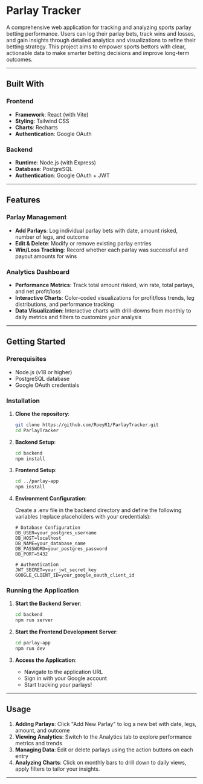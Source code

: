 # Parlay Tracker

A comprehensive web application for tracking and analyzing sports parlay betting performance. Users can log their parlay bets, track wins and losses, and gain insights through detailed analytics and visualizations to refine their betting strategy. This project aims to empower sports bettors with clear, actionable data to make smarter betting decisions and improve long-term outcomes.

---

## Built With

### Frontend
- **Framework**: React (with Vite)
- **Styling**: Tailwind CSS
- **Charts**: Recharts
- **Authentication**: Google OAuth

### Backend
- **Runtime**: Node.js (with Express)
- **Database**: PostgreSQL
- **Authentication**: Google OAuth + JWT

---

## Features

### **Parlay Management**
- **Add Parlays**: Log individual parlay bets with date, amount risked, number of legs, and outcome
- **Edit & Delete**: Modify or remove existing parlay entries
- **Win/Loss Tracking**: Record whether each parlay was successful and payout amounts for wins

### **Analytics Dashboard**
- **Performance Metrics**: Track total amount risked, win rate, total parlays, and net profit/loss
- **Interactive Charts**: Color-coded visualizations for profit/loss trends, leg distributions, and performance tracking
- **Data Visualization**: Interactive charts with drill-downs from monthly to daily metrics and filters to customize your analysis


---

## Getting Started

### Prerequisites
- Node.js (v18 or higher)
- PostgreSQL database
- Google OAuth credentials

### Installation

1. **Clone the repository**:
   ```bash
   git clone https://github.com/RoeyR1/ParlayTracker.git
   cd ParlayTracker
   ```

2. **Backend Setup**:
   ```bash
   cd backend
   npm install
   ```

3. **Frontend Setup**:
   ```bash
   cd ../parlay-app
   npm install
   ```

4. **Environment Configuration**:
    
     Create a .env file in the backend directory and define the following variables (replace placeholders with your credentials):
     ```
     # Database Configuration
     DB_USER=your_postgres_username
     DB_HOST=localhost
     DB_NAME=your_database_name
     DB_PASSWORD=your_postgres_password
     DB_PORT=5432
     
     # Authentication
     JWT_SECRET=your_jwt_secret_key
     GOOGLE_CLIENT_ID=your_google_oauth_client_id
     ```

### Running the Application

1. **Start the Backend Server**:
   ```bash
   cd backend
   npm run server
   ```

2. **Start the Frontend Development Server**:
   ```bash
   cd parlay-app
   npm run dev
   ```

3. **Access the Application**:
   - Navigate to the application URL
   - Sign in with your Google account
   - Start tracking your parlays!

---

## Usage

1. **Adding Parlays**: Click "Add New Parlay" to log a new bet with date, legs, amount, and outcome
2. **Viewing Analytics**: Switch to the Analytics tab to explore performance metrics and trends
3. **Managing Data**: Edit or delete parlays using the action buttons on each entry
4. **Analyzing Charts**: Click on monthly bars to drill down to daily views, apply filters to tailor your insights.

---